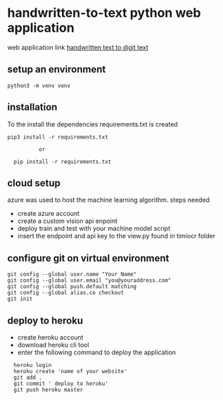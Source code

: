 # handwritten-to-text python web application 

web application link [handwritten text to digit text](https:handtotext2.herokuapp.com)

## setup an environment 
```
python3 -m venv venv
```
## installation
To the install the dependencies requirements.txt is created
  ```
  pip3 install -r requirements.txt
  ```
              or
```
  pip install -r requirements.txt
```

## cloud setup
azure was used to host the machine learning algorithm. steps needed
- create azure account
- create a custom vision api enpoint
- deploy train and test with your machine model script
- insert the endpoint and api key to the view.py found in timiocr folder

## configure git on virtual environment
```
git config --global user.name "Your Name"
git config --global user.email "you@youraddress.com"
git config --global push.default matching
git config --global alias.co checkout
git init
```

## deploy to heroku
- create heroku account
- download heroku cli tool
- enter the following command to deploy the application
```
  heroku login
  heroku create 'name of your website'
  git add .
  git commit ' deploy to heroku'
  git push heroku master
```
